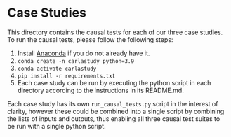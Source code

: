 # Case Studies

This directory contains the causal tests for each of our three case studies. To run the causal tests, please follow the following steps:

1. Install [Anaconda](https://www.anaconda.com/download/) if you do not already have it.
2. `conda create -n carlastudy python=3.9`
3. `conda activate carlastudy`
4. `pip install -r requirements.txt`
5. Each case study can be run by executing the python script in each directory according to the instructions in its README.md.

Each case study has its own `run_causal_tests.py` script in the interest of clarity, however these could be combined into a single script by combining the lists of inputs and outputs, thus enabling all three causal test suites to be run with a single python script.
